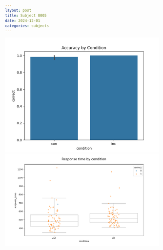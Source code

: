 ```yaml
---
layout: post
title: Subject 8005
date: 2024-12-01
categories: subjects
---
```


![](data/8005/run-16/8005_NF_acc.png)
![](data/8005/run-16/8005_NF_rt.png)
